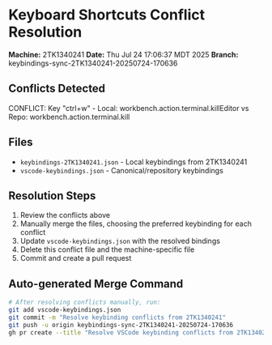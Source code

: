 # Keyboard Shortcuts Conflict Resolution

**Machine:** 2TK1340241
**Date:** Thu Jul 24 17:06:37 MDT 2025
**Branch:** keybindings-sync-2TK1340241-20250724-170636

## Conflicts Detected

CONFLICT: Key "ctrl+w" - Local: workbench.action.terminal.killEditor vs Repo: workbench.action.terminal.kill

## Files

- `keybindings-2TK1340241.json` - Local keybindings from 2TK1340241
- `vscode-keybindings.json` - Canonical/repository keybindings

## Resolution Steps

1. Review the conflicts above
2. Manually merge the files, choosing the preferred keybinding for each conflict
3. Update `vscode-keybindings.json` with the resolved bindings
4. Delete this conflict file and the machine-specific file
5. Commit and create a pull request

## Auto-generated Merge Command

```bash
# After resolving conflicts manually, run:
git add vscode-keybindings.json
git commit -m "Resolve keybinding conflicts from 2TK1340241"
git push -u origin keybindings-sync-2TK1340241-20250724-170636
gh pr create --title "Resolve VSCode keybinding conflicts from 2TK1340241" --body "Auto-generated PR to resolve keyboard shortcut conflicts"
```
